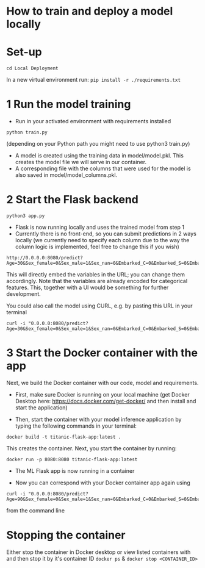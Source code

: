 # How to train and deploy a model locally

# Set-up
`cd Local Deployment`

In a new virtual environment run:
`pip install -r ./requirements.txt` 

# 1 Run the model training
- Run in your activated environment with requirements installed
```
python train.py
```
(depending on your Python path you might need to use python3 train.py)

- A model is created using the training data in model/model.pkl. This creates the model file we will serve in our container. 
- A corresponding file with the columns that were used for the model is also saved in model/model_columns.pkl.

# 2 Start the Flask backend
```
python3 app.py
```

- Flask is now running locally and uses the trained model from step 1
- Currently there is no front-end, so you can submit predictions in 2 ways locally (we currently need to specify each column due to the way the column logic is implemented, feel free to change this if you wish)

```
http://0.0.0.0:8080/predict?Age=30&Sex_female=0&Sex_male=1&Sex_nan=0&Embarked_C=0&Embarked_S=0&Embarked_Q=1&Embarked_nan=0
```

This will directly embed the variables in the URL; you can change them accordingly.
Note that the variables are already encoded for categorical features. This, together with a UI would be something for further development.

You could also call the model using CURL, e.g. by pasting this URL in your terminal

```
curl -i "0.0.0.0:8080/predict?Age=30&Sex_female=0&Sex_male=1&Sex_nan=0&Embarked_C=0&Embarked_S=0&Embarked_Q=1&Embarked_nan=0"
```

# 3 Start the Docker container with the app

Next, we build the Docker container with our code, model and requirements.

- First, make sure Docker is running on your local machine (get Docker Desktop here: https://docs.docker.com/get-docker/ and then install and start the application)

- Then, start the container with your model inference application by typing the following commands in your terminal: 

`docker build -t titanic-flask-app:latest .` 

This creates the container. Next, you start the container by running: 

`docker run -p 8080:8080 titanic-flask-app:latest` 

- The ML Flask app is now running in a container

- Now you can correspond with your Docker container app again using

```
curl -i "0.0.0.0:8080/predict?Age=90&Sex_female=0&Sex_male=1&Sex_nan=0&Embarked_C=0&Embarked_S=0&Embarked_Q=1&Embarked_nan=0"
```

from the command line


# Stopping the container

Either stop the container in Docker desktop or view listed containers with and then stop it by it's container ID 
`docker ps` & `docker stop <CONTAINER_ID>`
